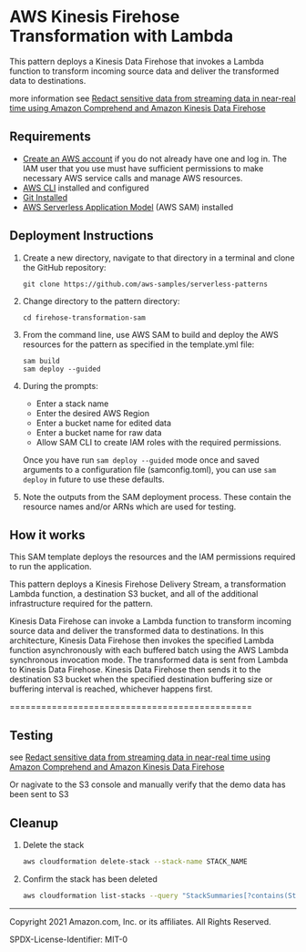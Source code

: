 # AWS Kinesis Firehose Transformation with Lambda

This pattern deploys a Kinesis Data Firehose that invokes a Lambda function to transform incoming source data and deliver the transformed data to destinations. 

more information see [Redact sensitive data from streaming data in near-real time using Amazon Comprehend and Amazon Kinesis Data Firehose](https://aws.amazon.com/jp/blogs/machine-learning/redact-sensitive-data-from-streaming-data-in-near-real-time-using-amazon-comprehend-and-amazon-kinesis-data-firehose/)

## Requirements

* [Create an AWS account](https://portal.aws.amazon.com/gp/aws/developer/registration/index.html) if you do not already have one and log in. The IAM user that you use must have sufficient permissions to make necessary AWS service calls and manage AWS resources.
* [AWS CLI](https://docs.aws.amazon.com/cli/latest/userguide/install-cliv2.html) installed and configured
* [Git Installed](https://git-scm.com/book/en/v2/Getting-Started-Installing-Git)
* [AWS Serverless Application Model](https://docs.aws.amazon.com/serverless-application-model/latest/developerguide/serverless-sam-cli-install.html) (AWS SAM) installed

## Deployment Instructions

1. Create a new directory, navigate to that directory in a terminal and clone the GitHub repository:
    ``` 
    git clone https://github.com/aws-samples/serverless-patterns
    ```
1. Change directory to the pattern directory:
    ```
    cd firehose-transformation-sam
    ```
1. From the command line, use AWS SAM to build and deploy the AWS resources for the pattern as specified in the template.yml file:
    ```
    sam build
    sam deploy --guided
    ```
1. During the prompts:
    * Enter a stack name
    * Enter the desired AWS Region
    * Enter a bucket name for edited data
    * Enter a bucket name for raw data
    * Allow SAM CLI to create IAM roles with the required permissions.

    Once you have run `sam deploy --guided` mode once and saved arguments to a configuration file (samconfig.toml), you can use `sam deploy` in future to use these defaults.

1. Note the outputs from the SAM deployment process. These contain the resource names and/or ARNs which are used for testing.

## How it works

This SAM template deploys the resources and the IAM permissions required to run the application.

This pattern deploys a Kinesis Firehose Delivery Stream, a transformation Lambda function, a destination S3 bucket, and all of the additional infrastructure required for the pattern.  

Kinesis Data Firehose can invoke a Lambda function to transform incoming source data and deliver the transformed data to destinations. In this architecture, Kinesis Data Firehose then invokes the specified Lambda function asynchronously with each buffered batch using the AWS Lambda synchronous invocation mode. The transformed data is sent from Lambda to Kinesis Data Firehose. Kinesis Data Firehose then sends it to the destination S3 bucket when the specified destination buffering size or buffering interval is reached, whichever happens first.

==============================================

## Testing

see [Redact sensitive data from streaming data in near-real time using Amazon Comprehend and Amazon Kinesis Data Firehose](https://aws.amazon.com/jp/blogs/machine-learning/redact-sensitive-data-from-streaming-data-in-near-real-time-using-amazon-comprehend-and-amazon-kinesis-data-firehose/)


Or nagivate to the S3 console and manually verify that the demo data has been sent to S3

## Cleanup
 
1. Delete the stack
    ```bash
    aws cloudformation delete-stack --stack-name STACK_NAME
    ```
1. Confirm the stack has been deleted
    ```bash
    aws cloudformation list-stacks --query "StackSummaries[?contains(StackName,'STACK_NAME')].StackStatus"
    ```
----
Copyright 2021 Amazon.com, Inc. or its affiliates. All Rights Reserved.

SPDX-License-Identifier: MIT-0
